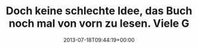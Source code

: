 ---
retweeted: false
source: <a href="http://twitter.com" rel="nofollow">Twitter Web Client</a>
entities:
  user_mentions: []
  urls: []
  symbols: []
  media:
  - expanded_url: https://twitter.com/bascht/status/357797975969366019/photo/1
    indices:
    - '82'
    - '104'
    url: http://t.co/DjE9qtUK4A
    media_url: http://pbs.twimg.com/media/BPcnXQuCAAEJyqY.png
    id_str: '357797975977754625'
    id: '357797975977754625'
    media_url_https: https://pbs.twimg.com/media/BPcnXQuCAAEJyqY.png
    sizes:
      large:
        w: '780'
        h: '88'
        resize: fit
      small:
        w: '680'
        h: '77'
        resize: fit
      thumb:
        w: '88'
        h: '88'
        resize: crop
      medium:
        w: '780'
        h: '88'
        resize: fit
    type: photo
    display_url: pic.twitter.com/DjE9qtUK4A
  hashtags: []
display_text_range:
- '0'
- '104'
favorite_count: '0'
id_str: '357797975969366019'
truncated: false
retweet_count: '0'
id: '357797975969366019'
possibly_sensitive: false
created_at: Thu Jul 18 09:44:19 +0000 2013
favorited: false
full_text: Doch keine schlechte Idee, das Buch noch mal von vorn zu lesen. Viele Goldstücke.
lang: de
extended_entities:
  media:
  - expanded_url: https://twitter.com/bascht/status/357797975969366019/photo/1
    indices:
    - '82'
    - '104'
    url: http://t.co/DjE9qtUK4A
    media_url: http://pbs.twimg.com/media/BPcnXQuCAAEJyqY.png
    id_str: '357797975977754625'
    id: '357797975977754625'
    media_url_https: https://pbs.twimg.com/media/BPcnXQuCAAEJyqY.png
    sizes:
      large:
        w: '780'
        h: '88'
        resize: fit
      small:
        w: '680'
        h: '77'
        resize: fit
      thumb:
        w: '88'
        h: '88'
        resize: crop
      medium:
        w: '780'
        h: '88'
        resize: fit
    type: photo
    display_url: pic.twitter.com/DjE9qtUK4A
tags:
- pesos/twitter
date: '2013-07-18T09:44:19+00:00'
src: https://twitter.com/bascht/status/357797975969366019
original_url: https://twitter.com/bascht/status/357797975969366019
type: twitter_tweet
media_url: https://img.bascht.com/twitter/pbs.twimg.com/media/BPcnXQuCAAEJyqY.png
text: Doch keine schlechte Idee, das Buch noch mal von vorn zu lesen. Viele Goldstücke.
title: Doch keine schlechte Idee, das Buch noch mal von vorn zu lesen. Viele G

---